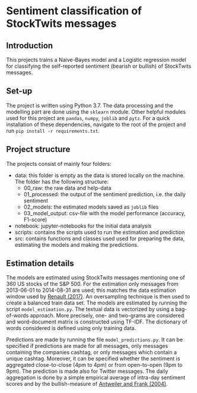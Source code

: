 # Sentiment classification of StockTwits messages
## Introduction
This projects trains a Naive-Bayes model and a Logistic regression model for classifying the self-reported
sentiment (bearish or bullish) of StockTwits messages. 

## Set-up
The project is written using Python 3.7. The data processing and the modelling part are done using 
the `sklearn` module. Other helpful modules used for this project are `pandas`, `numpy`, `joblib` 
and `pytz`. For a quick installation of these dependencies, navigate to the root of the project and run
`pip install -r requirements.txt`.

## Project structure
The projects consist of mainly four folders:
* data: this folder is empty as the data is stored locally on the machine. The folder has the following 
structure:
    * 00_raw: the raw data and help-data
    * 01_processed: the output of the sentiment prediction, i.e. the daily sentiment
    * 02_models: the estimated models saved as `joblib` files
    * 03_model_output: csv-file with the model performance (accuracy, F1-score)
* notebook: jupyter-notebooks for the initial data analysis
* scripts: contains the scripts used to run the estimation and prediction
* src: contains functions and classes used used for preparing the data, estimating the models and
making the predictions.

## Estimation details
The models are estimated using StockTwits messages mentioning one of 360 US stocks of the S&P 500. 
For the estimation only messages from 2013-06-01 to 2014-08-31 are used; this matches the data 
estimation window used by [Renault (2017)](https://www.sciencedirect.com/science/article/abs/pii/S0378426617301589).
An oversampling technique is then used to create a balanced train data set. 
The models are estimated by running the script `model_estimation.py`. The textual data is vectorized 
by using a bag-of-words approach. More precisely, one- and two-grams are considered and word-document 
matrix is constructed using TF-IDF. The dictionary of words considered is defined using only training
data.

Predictions are made by running the file `model_predictions.py`. It can be specified if predictions
are made for all messages, only messages containing the companies cashtag, or only messages which
contain a unique cashtag. Moreover, it can be specified whether the sentiment is aggregated 
close-to-close (4pm to 4pm) or from open-to-open (9pm to 9pm). The prediction is made also for 
Twitter messages. The daily aggregation is done by a simple empirical average of intra-day sentiment
scores and by the bullish-measure of [Antweiler and Frank (2004)](https://onlinelibrary.wiley.com/doi/10.1111/j.1540-6261.2004.00662.x).






